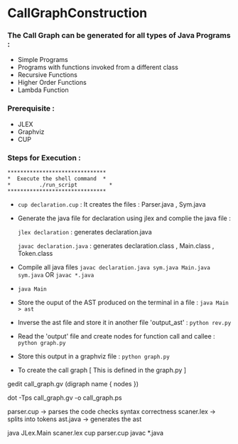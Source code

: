 # CallGraphConstruction

### The Call Graph can be generated for all types of Java Programs : 
* Simple Programs
* Programs with functions invoked from a different class
* Recursive Functions
* Higher Order Functions
* Lambda Function

### Prerequisite :
* JLEX 
* Graphviz
* CUP

### Steps for Execution :

	******************************* 
	*  Execute the shell command  *
	*	      ./run_script          *
	*******************************

* `cup declaration.cup` : It creates the files : Parser.java , Sym.java

* Generate the java file for declaration using jlex and complie the java file :

    `jlex declaration` :  generates declaration.java
    
    `javac declaration.java` : generates declaration.class , Main.class , Token.class

* Compile all java files
`javac declaration.java sym.java Main.java sym.java`  OR `javac *.java`

* `java Main`

* Store the ouput of the AST produced on the terminal in a file : `java Main > ast`

* Inverse the ast file and store it in another file 'output_ast' : `python rev.py`

* Read the 'output' file and create nodes for function call and callee : `python graph.py`

* Store this output in a graphviz file : `python graph.py`

* To create the call graph [ This is defined in the graph.py ]

gedit call_graph.gv (digraph name { nodes })

dot -Tps call_graph.gv -o call_graph.ps

parser.cup -> parses the code checks syntax correctness
scaner.lex -> splits into tokens
ast.java -> generates the ast 

java JLex.Main scaner.lex
cup parser.cup
javac *.java




